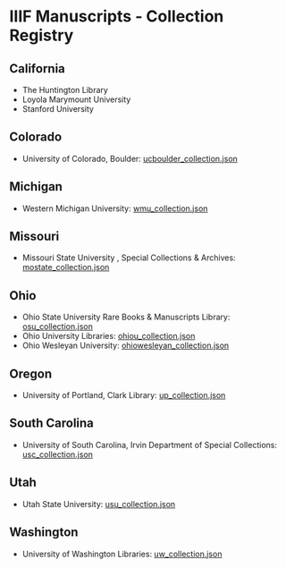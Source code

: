 # IIIF Manuscripts - Collection Registry
## California
* The Huntington Library
* Loyola Marymount University
* Stanford University
## Colorado
* University of Colorado, Boulder: [ucboulder_collection.json](https://raw.githubusercontent.com/blalbrit/manuscript_registry/master/ucboulder_collection.json)
## Michigan
* Western Michigan University: [wmu_collection.json](https://raw.githubusercontent.com/blalbrit/manuscript_registry/master/wmu_collection.json)
## Missouri
* Missouri State University , Special Collections & Archives: [mostate_collection.json](https://raw.githubusercontent.com/blalbrit/manuscript_registry/master/mostate_collection.json)
## Ohio
* Ohio State University Rare Books & Manuscripts Library: [osu_collection.json](https://raw.githubusercontent.com/blalbrit/manuscript_registry/master/osu_collection.json)
* Ohio University Libraries: [ohiou_collection.json](https://raw.githubusercontent.com/blalbrit/manuscript_registry/master/ohiou_collection.json)
* Ohio Wesleyan University: [ohiowesleyan_collection.json](https://raw.githubusercontent.com/blalbrit/manuscript_registry/master/ohiowesleyan_collection.json)
## Oregon
* University of Portland, Clark Library: [up_collection.json](https://raw.githubusercontent.com/blalbrit/manuscript_registry/master/up_collection.json)
## South Carolina
* University of South Carolina, Irvin Department of Special Collections: [usc_collection.json](https://raw.githubusercontent.com/blalbrit/manuscript_registry/master/usc_collection.json)
## Utah
* Utah State University: [usu_collection.json](https://raw.githubusercontent.com/blalbrit/manuscript_registry/master/usu_collection.json)
## Washington
* University of Washington Libraries: [uw_collection.json](https://raw.githubusercontent.com/blalbrit/manuscript_registry/master/uw_collection.json)
